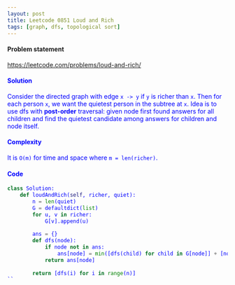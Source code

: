 ```yaml
---
layout: post
title: Leetcode 0851 Loud and Rich
tags: [graph, dfs, topological sort]
---
```


#### Problem statement

<a href="https://leetcode.com/problems/loud-and-rich/"> <font color = blue>https://leetcode.com/problems/loud-and-rich/

#### Solution
Consider the directed graph with edge `x -> y` if `y` is richer than `x`. Then for each person `x`, we want the quietest person in the subtree at `x`. Idea is to use dfs with **post-order** traversal: given node first found answers for all children and find the quietest candidate among answers for children and node itself.

#### Complexity
It is `O(m)` for time and space where `m = len(richer)`.

#### Code
```python
class Solution:
    def loudAndRich(self, richer, quiet):
        n = len(quiet)
        G = defaultdict(list)
        for u, v in richer:
            G[v].append(u)
            
        ans = {}
        def dfs(node):
            if node not in ans:
                ans[node] = min([dfs(child) for child in G[node]] + [node], key = lambda x: quiet[x])
            return ans[node]
        
        return [dfs(i) for i in range(n)]
``
